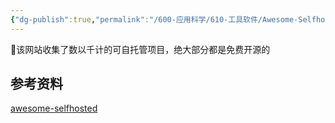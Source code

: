 ```yaml
---
{"dg-publish":true,"permalink":"/600-应用科学/610-工具软件/Awesome-Selfhosted/","tags":["Github","替代方案","Web/项目"],"noteIcon":""}
---
```


📑该网站收集了数以千计的可自托管项目，绝大部分都是免费开源的


## 参考资料
[awesome-selfhosted](https://awesome-selfhosted.net/index.html#)